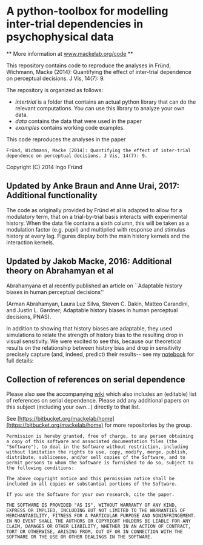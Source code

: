 # A python-toolbox for modelling inter-trial dependencies in psychophysical data ##

** More information at www.mackelab.org/code **

This repository contains code to reproduce the analyses in
Fründ, Wichmann, Macke (2014): Quantifying the effect of inter-trial dependence on perceptual decisions. J Vis, 14(7): 9.

The repository is organized as follows:
* *intertrial* is a folder that contains an actual python library that can do  the relevant computations. You can use this library to analyze your own data.
* *data* contains the data that were used in the paper
* *examples* contains working code examples.

This code reproduces the analyses in the paper

    Fründ, Wichmann, Macke (2014): Quantifying the effect of inter-trial dependence on perceptual decisions. J Vis, 14(7): 9.
    
Copyright (C) 2014 Ingo Fründ

## Updated by Anke Braun and Anne Urai, 2017: Additional functionality ##

The code as originally provided by Fründ et al  is adapted to allow for a modulatory term, that on a trial-by-trial basis interacts with experimental history.
When the data file contains a sixth column, this will be taken as a modulation factor (e.g. pupil) and multiplied with response and stimulus history at every lag.
Figures display both the main history kernels and the interaction kernels.

## Updated by Jakob Macke, 2016: Additional theory on Abrahamyan et al ##

Abrahamyana et al recently published an article on  ``Adaptable history biases in human perceptual decisions''

(Arman Abrahamyan, Laura Luz Silva, Steven C. Dakin, Matteo Carandini, and Justin L. Gardner; Adaptable history biases in human perceptual decisions, PNAS).

In addition to showing that history biases are adaptable, they used simulations to relate the strength of history bias to the resulting drop in visual sensitivity. 
We were excited to see this, because our theoretical results on the relationship between history bias and drop in sensitivity precisely capture (and, indeed, predict) their results-- 
see my [notebook](https://bitbucket.org/mackelab/serial_decision/src/c0987ae8044ecd8e57a412eb6765ff14af3c55b5/theory_AGC/SerialDepContour.ipynb?at=master) for full details:



## Collection of references on serial dependence ##

Please also see the accompanying [wiki](https://bitbucket.org/mackelab/serial_decision/wiki) which also includes an (editable) list of references on serial dependence. Please add any additional papers 
on this subject (including your own...) directly to that list.

See [https://bitbucket.org/mackelab/home](https://bitbucket.org/mackelab/home) for more repositories by the group.

    Permission is hereby granted, free of charge, to any person obtaining a copy of this software and associated documentation files (the "Software"), to deal in the Software without restriction, including without limitation the rights to use, copy, modify, merge, publish, distribute, sublicense, and/or sell copies of the Software, and to permit persons to whom the Software is furnished to do so, subject to the following conditions:

    The above copyright notice and this permission notice shall be included in all copies or substantial portions of the Software.

    If you use the Software for your own research, cite the paper.

    THE SOFTWARE IS PROVIDED "AS IS", WITHOUT WARRANTY OF ANY KIND, EXPRESS OR IMPLIED, INCLUDING BUT NOT LIMITED TO THE WARRANTIES OF MERCHANTABILITY, FITNESS FOR A PARTICULAR PURPOSE AND NONINFRINGEMENT. IN NO EVENT SHALL THE AUTHORS OR COPYRIGHT HOLDERS BE LIABLE FOR ANY CLAIM, DAMAGES OR OTHER LIABILITY, WHETHER IN AN ACTION OF CONTRACT, TORT OR OTHERWISE, ARISING FROM, OUT OF OR IN CONNECTION WITH THE SOFTWARE OR THE USE OR OTHER DEALINGS IN THE SOFTWARE.
